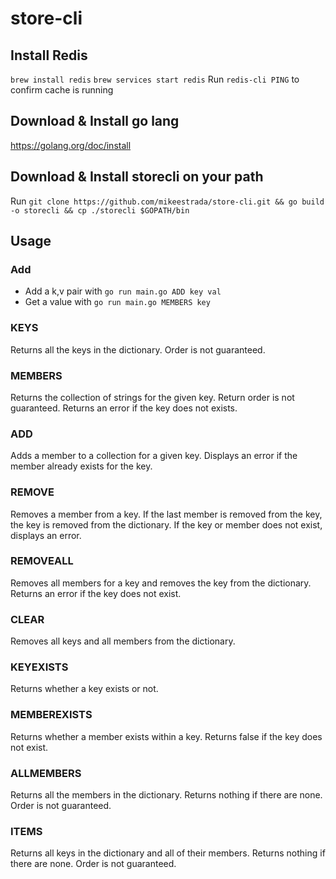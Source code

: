 # store-cli


## Install Redis
`brew install redis`
`brew services start redis`
Run `redis-cli PING` to confirm cache is running


## Download & Install go lang
https://golang.org/doc/install


## Download & Install storecli on your path
Run `git clone https://github.com/mikeestrada/store-cli.git && go build -o storecli && cp ./storecli $GOPATH/bin`



## Usage
### Add
- Add a k,v pair with `go run main.go ADD key val`
- Get a value with `go run main.go MEMBERS key`

### KEYS
Returns all the keys in the dictionary.  Order is not guaranteed.

### MEMBERS
Returns the collection of strings for the given key.  Return order is not guaranteed.  Returns an error if the key does not exists.

### ADD
Adds a member to a collection for a given key. Displays an error if the member already exists for the key.

### REMOVE
Removes a member from a key.  If the last member is removed from the key, the key is removed from the dictionary. If the key or member does not exist, displays an error.

### REMOVEALL
Removes all members for a key and removes the key from the dictionary. Returns an error if the key does not exist.

### CLEAR
Removes all keys and all members from the dictionary.

### KEYEXISTS
Returns whether a key exists or not.

### MEMBEREXISTS
Returns whether a member exists within a key.  Returns false if the key does not exist.

### ALLMEMBERS
Returns all the members in the dictionary.  Returns nothing if there are none. Order is not guaranteed.

### ITEMS
Returns all keys in the dictionary and all of their members.  Returns nothing if there are none.  Order is not guaranteed.
